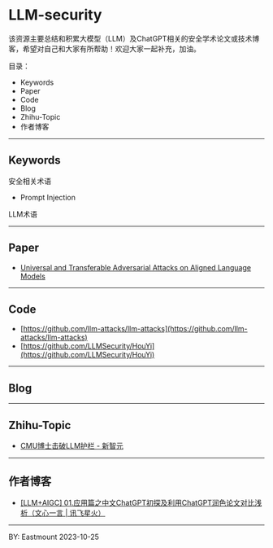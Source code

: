 # LLM-security
该资源主要总结和积累大模型（LLM）及ChatGPT相关的安全学术论文或技术博客，希望对自己和大家有所帮助！欢迎大家一起补充，加油。

目录：
- Keywords
- Paper
- Code
- Blog
- Zhihu-Topic
- 作者博客



---

## Keywords

安全相关术语
- Prompt Injection

LLM术语

---

## Paper

- [Universal and Transferable Adversarial Attacks on Aligned Language Models](https://arxiv.org/abs/2307.15043)


---

## Code

- [https://github.com/llm-attacks/llm-attacks](https://github.com/llm-attacks/llm-attacks)
- [https://github.com/LLMSecurity/HouYi](https://github.com/LLMSecurity/HouYi)

---

## Blog


---

## Zhihu-Topic

- [CMU博士击破LLM护栏 - 新智元](https://zhuanlan.zhihu.com/p/601197560)

---

## 作者博客
- [[LLM+AIGC] 01.应用篇之中文ChatGPT初探及利用ChatGPT润色论文对比浅析（文心一言 | 讯飞星火）](https://blog.csdn.net/Eastmount/article/details/132971425)



----


BY: Eastmount 2023-10-25
